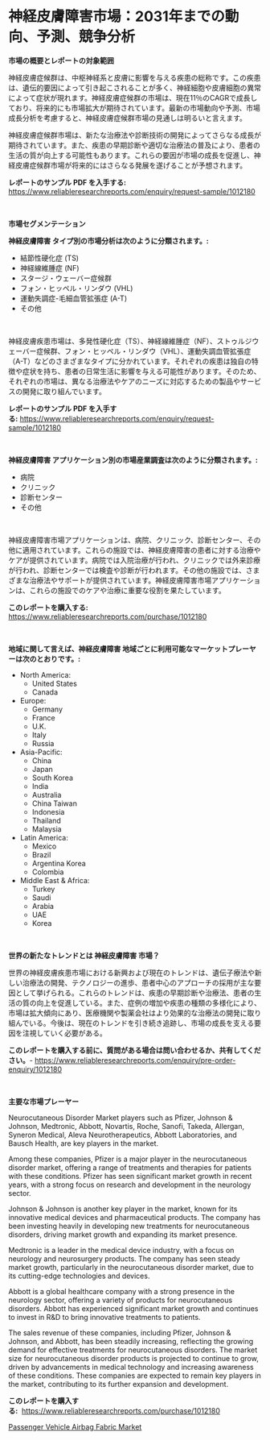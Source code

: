 <p><h1>神経皮膚障害市場：2031年までの動向、予測、競争分析</h1></p><p><strong>市場の概要とレポートの対象範囲</strong></p>
<p><p>神経皮膚症候群は、中枢神経系と皮膚に影響を与える疾患の総称です。この疾患は、遺伝的要因によって引き起こされることが多く、神経細胞や皮膚細胞の異常によって症状が現れます。神経皮膚症候群の市場は、現在11％のCAGRで成長しており、将来的にも市場拡大が期待されています。最新の市場動向や予測、市場成長分析を考慮すると、神経皮膚症候群市場の見通しは明るいと言えます。</p><p>神経皮膚症候群市場は、新たな治療法や診断技術の開発によってさらなる成長が期待されています。また、疾患の早期診断や適切な治療法の普及により、患者の生活の質が向上する可能性もあります。これらの要因が市場の成長を促進し、神経皮膚症候群市場が将来的にはさらなる発展を遂げることが予想されます。</p></p>
<p><strong>レポートのサンプル PDF を入手する:</strong> <a href="https://www.reliableresearchreports.com/enquiry/request-sample/1012180">https://www.reliableresearchreports.com/enquiry/request-sample/1012180</a></p>
<p>&nbsp;</p>
<p><strong>市場セグメンテーション</strong></p>
<p><strong>神経皮膚障害 タイプ別の市場分析は次のように分類されます。:</strong></p>
<p><ul><li>結節性硬化症 (TS)</li><li>神経線維腫症 (NF)</li><li>スタージ・ウェーバー症候群</li><li>フォン・ヒッペル・リンダウ (VHL)</li><li>運動失調症-毛細血管拡張症 (A-T)</li><li>その他</li></ul></p>
<p>&nbsp;</p>
<p><p>神経皮膚疾患市場は、多発性硬化症（TS）、神経線維腫症（NF）、ストゥルジウェーバー症候群、フォン・ヒッペル・リンダウ（VHL）、運動失調血管拡張症（A-T）などのさまざまなタイプに分かれています。それぞれの疾患は独自の特徴や症状を持ち、患者の日常生活に影響を与える可能性があります。そのため、それぞれの市場は、異なる治療法やケアのニーズに対応するための製品やサービスの開発に取り組んでいます。</p></p>
<p><strong>レポートのサンプル PDF を入手する:</strong>&nbsp;<a href="https://www.reliableresearchreports.com/enquiry/request-sample/1012180">https://www.reliableresearchreports.com/enquiry/request-sample/1012180</a></p>
<p>&nbsp;</p>
<p><strong> 神経皮膚障害 アプリケーション別の市場産業調査は次のように分類されます。:</strong></p>
<p><ul><li>病院</li><li>クリニック</li><li>診断センター</li><li>その他</li></ul></p>
<p>&nbsp;</p>
<p><p>神経皮膚障害市場アプリケーションは、病院、クリニック、診断センター、その他に適用されています。これらの施設では、神経皮膚障害の患者に対する治療やケアが提供されています。病院では入院治療が行われ、クリニックでは外来診療が行われ、診断センターでは検査や診断が行われます。その他の施設では、さまざまな治療法やサポートが提供されています。神経皮膚障害市場アプリケーションは、これらの施設でのケアや治療に重要な役割を果たしています。</p></p>
<p><strong>このレポートを購入する:</strong>&nbsp; <a href="https://www.reliableresearchreports.com/purchase/1012180">https://www.reliableresearchreports.com/purchase/1012180</a></p>
<p>&nbsp;</p>
<p><strong>地域に関して言えば、神経皮膚障害 地域ごとに利用可能なマーケットプレーヤーは次のとおりです。:</strong></p>
<p><ul>
    <li>
        North America:
        <ul>
            <li>United States</li>
            <li>Canada</li>
        </ul>
    </li>
    <li>
        Europe:
        <ul>
            <li>Germany</li>
            <li>France</li>
            <li>U.K.</li>
            <li>Italy</li>
            <li>Russia</li>
        </ul>
    </li>
    <li>
        Asia-Pacific:
        <ul>
            <li>China</li>
            <li>Japan</li>
            <li>South Korea</li>
            <li>India</li>
            <li>Australia</li>
            <li>China Taiwan</li>
            <li>Indonesia</li>
            <li>Thailand</li>
            <li>Malaysia</li>
        </ul>
    </li>
    <li>
        Latin America:
        <ul>
            <li>Mexico</li>
            <li>Brazil</li>
            <li>Argentina Korea</li>
            <li>Colombia</li>
        </ul>
    </li>
    <li>
        Middle East & Africa:
        <ul>
            <li>Turkey</li>
            <li>Saudi</li>
            <li>Arabia</li>
            <li>UAE</li>
            <li>Korea</li>
        </ul>
    </li>
    </ul></p>
<p>&nbsp;</p>
<p><strong>世界の新たなトレンドとは 神経皮膚障害 市場？</strong></p>
<p><p>世界の神経皮膚疾患市場における新興および現在のトレンドは、遺伝子療法や新しい治療法の開発、テクノロジーの進歩、患者中心のアプローチの採用が主な要因として挙げられる。これらのトレンドは、疾患の早期診断や治療法、患者の生活の質の向上を促進している。また、症例の増加や疾患の種類の多様化により、市場は拡大傾向にあり、医療機関や製薬会社はより効果的な治療法の開発に取り組んでいる。今後は、現在のトレンドを引き続き追跡し、市場の成長を支える要因を注視していく必要がある。</p></p>
<p><strong>このレポートを購入する前に、質問がある場合は問い合わせるか、共有してください。</strong>- <a href="https://www.reliableresearchreports.com/enquiry/pre-order-enquiry/1012180">https://www.reliableresearchreports.com/enquiry/pre-order-enquiry/1012180</a></p>
<p>&nbsp;</p>
<p><strong>主要な市場プレーヤー</strong></p>
<p><p>Neurocutaneous Disorder Market players such as Pfizer, Johnson & Johnson, Medtronic, Abbott, Novartis, Roche, Sanofi, Takeda, Allergan, Syneron Medical, Aleva Neurotherapeutics, Abbott Laboratories, and Bausch Health, are key players in the market.</p><p>Among these companies, Pfizer is a major player in the neurocutaneous disorder market, offering a range of treatments and therapies for patients with these conditions. Pfizer has seen significant market growth in recent years, with a strong focus on research and development in the neurology sector.</p><p>Johnson & Johnson is another key player in the market, known for its innovative medical devices and pharmaceutical products. The company has been investing heavily in developing new treatments for neurocutaneous disorders, driving market growth and expanding its market presence.</p><p>Medtronic is a leader in the medical device industry, with a focus on neurology and neurosurgery products. The company has seen steady market growth, particularly in the neurocutaneous disorder market, due to its cutting-edge technologies and devices.</p><p>Abbott is a global healthcare company with a strong presence in the neurology sector, offering a variety of products for neurocutaneous disorders. Abbott has experienced significant market growth and continues to invest in R&D to bring innovative treatments to patients.</p><p>The sales revenue of these companies, including Pfizer, Johnson & Johnson, and Abbott, has been steadily increasing, reflecting the growing demand for effective treatments for neurocutaneous disorders. The market size for neurocutaneous disorder products is projected to continue to grow, driven by advancements in medical technology and increasing awareness of these conditions. These companies are expected to remain key players in the market, contributing to its further expansion and development.</p></p>
<p><strong>このレポートを購入する:</strong>&nbsp;&nbsp;<a href="https://www.reliableresearchreports.com/purchase/1012180">https://www.reliableresearchreports.com/purchase/1012180</a></p>
<p><p><a href="https://gratis-rainforest-2ca.notion.site/Passenger-Vehicle-Airbag-Fabric-Market-Provides-Detailed-Segmentation-of-this-Market-based-on-Type--8657f845fed64d03b98fb07af71a2f94">Passenger Vehicle Airbag Fabric Market</a></p></p>
